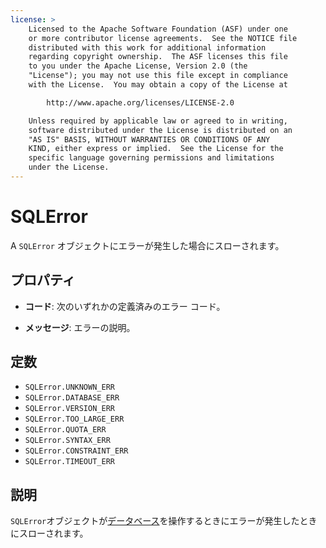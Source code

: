 ```yaml
---
license: >
    Licensed to the Apache Software Foundation (ASF) under one
    or more contributor license agreements.  See the NOTICE file
    distributed with this work for additional information
    regarding copyright ownership.  The ASF licenses this file
    to you under the Apache License, Version 2.0 (the
    "License"); you may not use this file except in compliance
    with the License.  You may obtain a copy of the License at

        http://www.apache.org/licenses/LICENSE-2.0

    Unless required by applicable law or agreed to in writing,
    software distributed under the License is distributed on an
    "AS IS" BASIS, WITHOUT WARRANTIES OR CONDITIONS OF ANY
    KIND, either express or implied.  See the License for the
    specific language governing permissions and limitations
    under the License.
---
```


# SQLError

A `SQLError` オブジェクトにエラーが発生した場合にスローされます。

## プロパティ

*   **コード**: 次のいずれかの定義済みのエラー コード。

*   **メッセージ**: エラーの説明。

## 定数

*   `SQLError.UNKNOWN_ERR`
*   `SQLError.DATABASE_ERR`
*   `SQLError.VERSION_ERR`
*   `SQLError.TOO_LARGE_ERR`
*   `SQLError.QUOTA_ERR`
*   `SQLError.SYNTAX_ERR`
*   `SQLError.CONSTRAINT_ERR`
*   `SQLError.TIMEOUT_ERR`

## 説明

`SQLError`オブジェクトが<a href="../database/database.html">データベース</a>を操作するときにエラーが発生したときにスローされます。